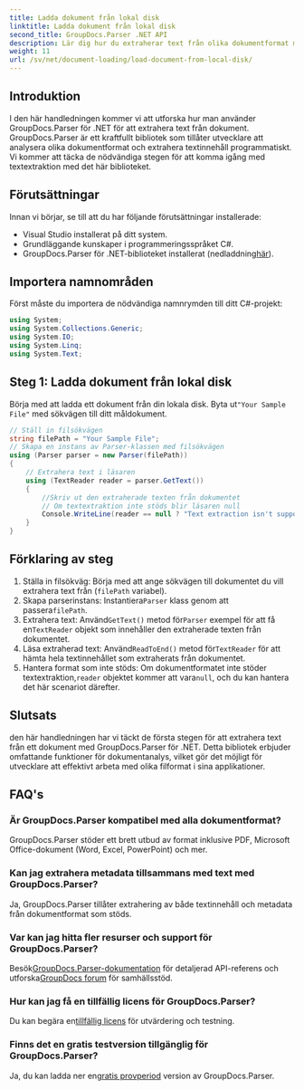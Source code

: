 ```yaml
---
title: Ladda dokument från lokal disk
linktitle: Ladda dokument från lokal disk
second_title: GroupDocs.Parser .NET API
description: Lär dig hur du extraherar text från olika dokumentformat med GroupDocs.Parser för .NET. Enkel och effektiv textextrahering med C#.
weight: 11
url: /sv/net/document-loading/load-document-from-local-disk/
---
```

## Introduktion
I den här handledningen kommer vi att utforska hur man använder GroupDocs.Parser för .NET för att extrahera text från dokument. GroupDocs.Parser är ett kraftfullt bibliotek som tillåter utvecklare att analysera olika dokumentformat och extrahera textinnehåll programmatiskt. Vi kommer att täcka de nödvändiga stegen för att komma igång med textextraktion med det här biblioteket.
## Förutsättningar
Innan vi börjar, se till att du har följande förutsättningar installerade:
- Visual Studio installerat på ditt system.
- Grundläggande kunskaper i programmeringsspråket C#.
-  GroupDocs.Parser för .NET-biblioteket installerat (nedladdning[här](https://releases.groupdocs.com/parser/net/)).

## Importera namnområden
Först måste du importera de nödvändiga namnrymden till ditt C#-projekt:
```csharp
using System;
using System.Collections.Generic;
using System.IO;
using System.Linq;
using System.Text;
```
## Steg 1: Ladda dokument från lokal disk
 Börja med att ladda ett dokument från din lokala disk. Byta ut`"Your Sample File"` med sökvägen till ditt måldokument.
```csharp
// Ställ in filsökvägen
string filePath = "Your Sample File";
// Skapa en instans av Parser-klassen med filsökvägen
using (Parser parser = new Parser(filePath))
{
    // Extrahera text i läsaren
    using (TextReader reader = parser.GetText())
    {
        //Skriv ut den extraherade texten från dokumentet
        // Om textextraktion inte stöds blir läsaren null
        Console.WriteLine(reader == null ? "Text extraction isn't supported" : reader.ReadToEnd());
    }
}
```
## Förklaring av steg
1. Ställa in filsökväg: Börja med att ange sökvägen till dokumentet du vill extrahera text från (`filePath` variabel).
2.  Skapa parserinstans: Instantiera`Parser` klass genom att passera`filePath`.
3.  Extrahera text: Använd`GetText()` metod för`Parser` exempel för att få en`TextReader` objekt som innehåller den extraherade texten från dokumentet.
4.  Läsa extraherad text: Använd`ReadToEnd()` metod för`TextReader` för att hämta hela textinnehållet som extraherats från dokumentet.
5.  Hantera format som inte stöds: Om dokumentformatet inte stöder textextraktion,`reader` objektet kommer att vara`null`, och du kan hantera det här scenariot därefter.

## Slutsats
den här handledningen har vi täckt de första stegen för att extrahera text från ett dokument med GroupDocs.Parser för .NET. Detta bibliotek erbjuder omfattande funktioner för dokumentanalys, vilket gör det möjligt för utvecklare att effektivt arbeta med olika filformat i sina applikationer.

## FAQ's
### Är GroupDocs.Parser kompatibel med alla dokumentformat?
GroupDocs.Parser stöder ett brett utbud av format inklusive PDF, Microsoft Office-dokument (Word, Excel, PowerPoint) och mer.
### Kan jag extrahera metadata tillsammans med text med GroupDocs.Parser?
Ja, GroupDocs.Parser tillåter extrahering av både textinnehåll och metadata från dokumentformat som stöds.
### Var kan jag hitta fler resurser och support för GroupDocs.Parser?
 Besök[GroupDocs.Parser-dokumentation](https://tutorials.groupdocs.com/parser/net/) för detaljerad API-referens och utforska[GroupDocs forum](https://forum.groupdocs.com/c/parser/17) för samhällsstöd.
### Hur kan jag få en tillfällig licens för GroupDocs.Parser?
 Du kan begära en[tillfällig licens](https://purchase.groupdocs.com/temporary-license/) för utvärdering och testning.
### Finns det en gratis testversion tillgänglig för GroupDocs.Parser?
 Ja, du kan ladda ner en[gratis provperiod](https://releases.groupdocs.com/) version av GroupDocs.Parser.
